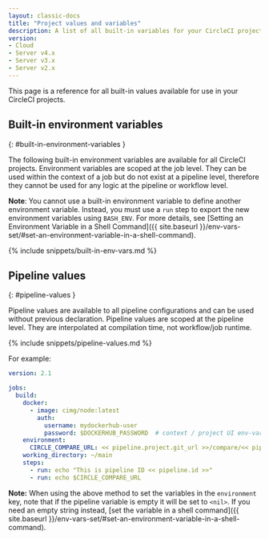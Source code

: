 ```yaml
---
layout: classic-docs
title: "Project values and variables"
description: A list of all built-in variables for your CircleCI projects.
version:
- Cloud
- Server v4.x
- Server v3.x
- Server v2.x
---
```


This page is a reference for all built-in values available for use in your CircleCI projects.

## Built-in environment variables
{: #built-in-environment-variables }

The following built-in environment variables are available for all CircleCI projects. Environment variables are scoped at the job level. They can be used within the context of a job but do not exist at a pipeline level, therefore they cannot be used for any logic at the pipeline or workflow level.

**Note**: You cannot use a built-in environment variable to define another environment variable. Instead, you must use a `run` step
to export the new environment variables using `BASH_ENV`. For more details, see [Setting an Environment Variable in a Shell Command]({{ site.baseurl }}/env-vars-set/#set-an-environment-variable-in-a-shell-command).

{% include snippets/built-in-env-vars.md %}

## Pipeline values
{: #pipeline-values }

Pipeline values are available to all pipeline configurations and can be used without previous declaration. Pipeline values are scoped at the pipeline level. They are interpolated at compilation time, not workflow/job runtime.

{% include snippets/pipeline-values.md %}

For example:

```yaml
version: 2.1

jobs:
  build:
    docker:
      - image: cimg/node:latest
        auth:
          username: mydockerhub-user
          password: $DOCKERHUB_PASSWORD  # context / project UI env-var reference
    environment:
      CIRCLE_COMPARE_URL: << pipeline.project.git_url >>/compare/<< pipeline.git.base_revision >>..<<pipeline.git.revision>>
    working_directory: ~/main
    steps:
      - run: echo "This is pipeline ID << pipeline.id >>"
      - run: echo $CIRCLE_COMPARE_URL
```

**Note:** When using the above method to set the variables in the `environment` key, note that if the pipeline variable is empty it will be set to `<nil>`. If you need an empty string instead, [set the variable in a shell command]({{ site.baseurl }}/env-vars-set/#set-an-environment-variable-in-a-shell-command).

